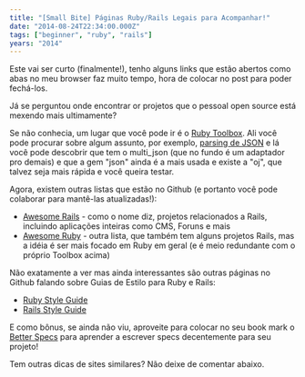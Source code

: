 ```yaml
---
title: "[Small Bite] Páginas Ruby/Rails Legais para Acompanhar!"
date: "2014-08-24T22:34:00.000Z"
tags: ["beginner", "ruby", "rails"]
years: "2014"
---
```


<p></p>
<p></p>
<p>Este vai ser curto (finalmente!), tenho alguns links que estão abertos como abas no meu browser faz muito tempo, hora de colocar no post para poder fechá-los.</p>
<p>Já se perguntou onde encontrar or projetos que o pessoal open source está mexendo mais ultimamente?</p>
<p>Se não conhecia, um lugar que você pode ir é o <a href="https://www.ruby-toolbox.com">Ruby Toolbox</a>. Ali você pode procurar sobre algum assunto, por exemplo, <a href="https://www.ruby-toolbox.com/categories/JSON_Parsers">parsing de JSON</a> e lá você pode descobrir que tem o multi_json (que no fundo é um adaptador pro demais) e que a gem "json" ainda é a mais usada e existe a "oj", que talvez seja mais rápida e você queira testar.</p>
<p>Agora, existem outras listas que estão no Github (e portanto você pode colaborar para mantê-las atualizadas!):</p>
<ul>
  <li><a href="https://github.com/ekremkaraca/awesome-rails">Awesome Rails</a> - como o nome diz, projetos relacionados a Rails, incluindo aplicações inteiras como CMS, Foruns e mais</li>
  <li><a href="https://github.com/Sdogruyol/awesome-ruby">Awesome Ruby</a> - outra lista, que também tem alguns projetos Rails, mas a idéia é ser mais focado em Ruby em geral (e é meio redundante com o próprio Toolbox acima)</li>
</ul>
<p>Não exatamente a ver mas ainda interessantes são outras páginas no Github falando sobre Guias de Estilo para Ruby e Rails:</p>
<ul>
  <li><a href="https://github.com/bbatsov/ruby-style-guide">Ruby Style Guide</a></li>
  <li><a href="https://github.com/bbatsov/rails-style-guide">Rails Style Guide</a></li>
</ul>
<p>E como bônus, se ainda não viu, aproveite para colocar no seu book mark o <a href="https://betterspecs.org">Better Specs</a> para aprender a escrever specs decentemente para seu projeto!</p>
<p>Tem outras dicas de sites similares? Não deixe de comentar abaixo.</p>
<p></p>